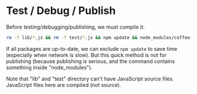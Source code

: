 # Test / Debug / Publish

Before testing/debugging/publishing, we must compile it:

```bash
rm -f lib/*.js && rm -f test/*.js && npm update && node_modules/coffee-script/bin/coffee -b -c lib/*.coffee test/*.coffee
```

If all packages are up-to-date, we can exclude `npm update` to save time (especially when network is slow). But this quick method is not for publishing (because publishing is serious, and the command contains something inside "node_modules").

Note that "lib" and "test" directory can't have JavaScript source files. JavaScript files here are compiled (not source).
